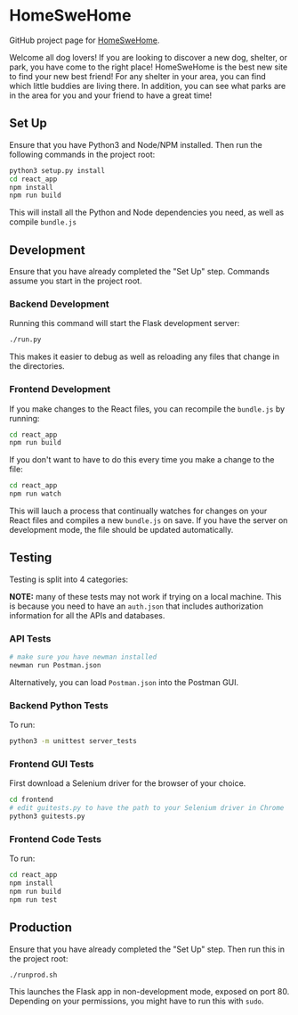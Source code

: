 # HomeSweHome

GitHub project page for [HomeSweHome](http://homeswehome.me).

Welcome all dog lovers! If you are looking to discover a new dog, shelter, or park, you have come to the right place! HomeSweHome is the best new site to find your new best friend! For any shelter in your area, you can find which little buddies are living there. In addition, you can see what parks are in the area for you and your friend to have a great time!

## Set Up

Ensure that you have Python3 and Node/NPM installed. Then run the following commands in the project root:

```bash
python3 setup.py install
cd react_app
npm install
npm run build
```

This will install all the Python and Node dependencies you need, as well as compile `bundle.js`

## Development

Ensure that you have already completed the "Set Up" step. Commands assume you start in the project root.

### Backend Development

Running this command will start the Flask development server:

```bash
./run.py
```

This makes it easier to debug as well as reloading any files that change in the directories.

### Frontend Development

If you make changes to the React files, you can recompile the `bundle.js` by running:

```bash
cd react_app
npm run build
```

If you don't want to have to do this every time you make a change to the file:

```bash
cd react_app
npm run watch
```

This will lauch a process that continually watches for changes on your React files and compiles
a new `bundle.js` on save. If you have the server on development mode, the file should be
updated automatically.

## Testing

Testing is split into 4 categories: 

**NOTE:** many of these tests may not work if trying on a local machine.
This is because you need to have an `auth.json` that includes authorization information
for all the APIs and databases.

### API Tests

```bash
# make sure you have newman installed
newman run Postman.json
```

Alternatively, you can load `Postman.json` into the Postman GUI.

### Backend Python Tests

To run:

```bash
python3 -m unittest server_tests
```

### Frontend GUI Tests

First download a Selenium driver for the browser of your choice.

```bash
cd frontend
# edit guitests.py to have the path to your Selenium driver in Chrome
python3 guitests.py
```

### Frontend Code Tests

To run:

```bash
cd react_app
npm install
npm run build
npm run test
```

## Production

Ensure that you have already completed the "Set Up" step. Then run this in the project root:

```bash
./runprod.sh
```

This launches the Flask app in non-development mode, exposed on port 80. Depending on your
permissions, you might have to run this with `sudo`.
